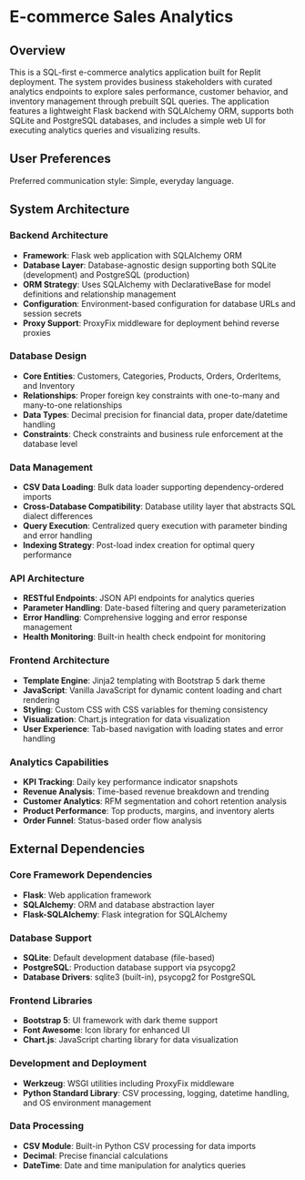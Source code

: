# E-commerce Sales Analytics

## Overview

This is a SQL-first e-commerce analytics application built for Replit deployment. The system provides business stakeholders with curated analytics endpoints to explore sales performance, customer behavior, and inventory management through prebuilt SQL queries. The application features a lightweight Flask backend with SQLAlchemy ORM, supports both SQLite and PostgreSQL databases, and includes a simple web UI for executing analytics queries and visualizing results.

## User Preferences

Preferred communication style: Simple, everyday language.

## System Architecture

### Backend Architecture
- **Framework**: Flask web application with SQLAlchemy ORM
- **Database Layer**: Database-agnostic design supporting both SQLite (development) and PostgreSQL (production)
- **ORM Strategy**: Uses SQLAlchemy with DeclarativeBase for model definitions and relationship management
- **Configuration**: Environment-based configuration for database URLs and session secrets
- **Proxy Support**: ProxyFix middleware for deployment behind reverse proxies

### Database Design
- **Core Entities**: Customers, Categories, Products, Orders, OrderItems, and Inventory
- **Relationships**: Proper foreign key constraints with one-to-many and many-to-one relationships
- **Data Types**: Decimal precision for financial data, proper date/datetime handling
- **Constraints**: Check constraints and business rule enforcement at the database level

### Data Management
- **CSV Data Loading**: Bulk data loader supporting dependency-ordered imports
- **Cross-Database Compatibility**: Database utility layer that abstracts SQL dialect differences
- **Query Execution**: Centralized query execution with parameter binding and error handling
- **Indexing Strategy**: Post-load index creation for optimal query performance

### API Architecture
- **RESTful Endpoints**: JSON API endpoints for analytics queries
- **Parameter Handling**: Date-based filtering and query parameterization
- **Error Handling**: Comprehensive logging and error response management
- **Health Monitoring**: Built-in health check endpoint for monitoring

### Frontend Architecture
- **Template Engine**: Jinja2 templating with Bootstrap 5 dark theme
- **JavaScript**: Vanilla JavaScript for dynamic content loading and chart rendering
- **Styling**: Custom CSS with CSS variables for theming consistency
- **Visualization**: Chart.js integration for data visualization
- **User Experience**: Tab-based navigation with loading states and error handling

### Analytics Capabilities
- **KPI Tracking**: Daily key performance indicator snapshots
- **Revenue Analysis**: Time-based revenue breakdown and trending
- **Customer Analytics**: RFM segmentation and cohort retention analysis
- **Product Performance**: Top products, margins, and inventory alerts
- **Order Funnel**: Status-based order flow analysis

## External Dependencies

### Core Framework Dependencies
- **Flask**: Web application framework
- **SQLAlchemy**: ORM and database abstraction layer
- **Flask-SQLAlchemy**: Flask integration for SQLAlchemy

### Database Support
- **SQLite**: Default development database (file-based)
- **PostgreSQL**: Production database support via psycopg2
- **Database Drivers**: sqlite3 (built-in), psycopg2 for PostgreSQL

### Frontend Libraries
- **Bootstrap 5**: UI framework with dark theme support
- **Font Awesome**: Icon library for enhanced UI
- **Chart.js**: JavaScript charting library for data visualization

### Development and Deployment
- **Werkzeug**: WSGI utilities including ProxyFix middleware
- **Python Standard Library**: CSV processing, logging, datetime handling, and OS environment management

### Data Processing
- **CSV Module**: Built-in Python CSV processing for data imports
- **Decimal**: Precise financial calculations
- **DateTime**: Date and time manipulation for analytics queries